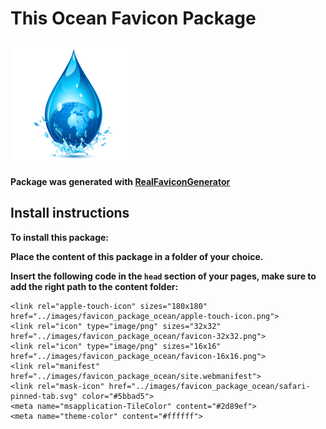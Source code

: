 # This Ocean Favicon Package

![ocean](../ocean.png)

**Package was generated with [RealFaviconGenerator](https://realfavicongenerator.net/)** 

## Install instructions

**To install this package:**

**Place the content of this package in a folder of your choice.**

**Insert the following code in the `head` section of your pages, make sure to add the right path to the content folder:**

    <link rel="apple-touch-icon" sizes="180x180" href="../images/favicon_package_ocean/apple-touch-icon.png">
    <link rel="icon" type="image/png" sizes="32x32" href="../images/favicon_package_ocean/favicon-32x32.png">
    <link rel="icon" type="image/png" sizes="16x16" href="../images/favicon_package_ocean/favicon-16x16.png">
    <link rel="manifest" href="../images/favicon_package_ocean/site.webmanifest">
    <link rel="mask-icon" href="../images/favicon_package_ocean/safari-pinned-tab.svg" color="#5bbad5">
    <meta name="msapplication-TileColor" content="#2d89ef">
    <meta name="theme-color" content="#ffffff">
